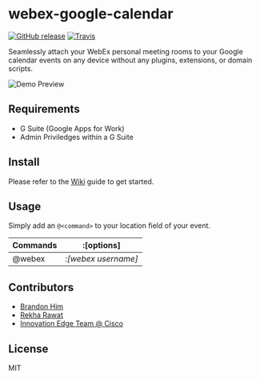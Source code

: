 # webex-google-calendar
[![GitHub release](https://img.shields.io/github/release/cisco-ie/rubidium.svg?style=flat-square)](https://github.com/cisco-ie/webex-google-calendar/releases)
[![Travis](https://img.shields.io/travis/cisco-ie/webex-google-calendar.svg?style=flat-square)]()

Seamlessly attach your WebEx personal meeting rooms to your Google calendar events on any device without any plugins, extensions, or domain scripts.

![Demo Preview](http://g.recordit.co/qcRooy7CDx.gif)

## Requirements
- G Suite (Google Apps for Work)
- Admin Priviledges within a G Suite

## Install
Please refer to the [Wiki](https://github.com/cisco-ie/webex-google-calendar/wiki) guide to get started.

## Usage
Simply add an `@<command>` to your location field of your event.

| Commands  | :[options]       |
|------------|-------------------|
| @webex     | :_[webex username]_|


## Contributors
- [Brandon Him](https://github.com/brh55/)
- [Rekha Rawat](https://github.com/orgs/cisco-ie/people/rekharawat)
- [Innovation Edge Team @ Cisco](https://github.com/cisco-ie)

## License
MIT
